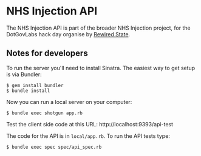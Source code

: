 # NHS Injection API

The NHS Injection API is part of the broader NHS Injection project, for the
DotGovLabs hack day organise by [Rewired State](http://rewiredstate.org/
"Rewired State").

## Notes for developers

To run the server you'll need to install Sinatra. The easiest way to get setup
is via Bundler:

    $ gem install bundler
    $ bundle install

Now you can run a local server on your computer:

    $ bundle exec shotgun app.rb

Test the client side code at this URL: http://localhost:9393/api-test

The code for the API is in `local/app.rb`. To run the API tests type:

    $ bundle exec spec spec/api_spec.rb
